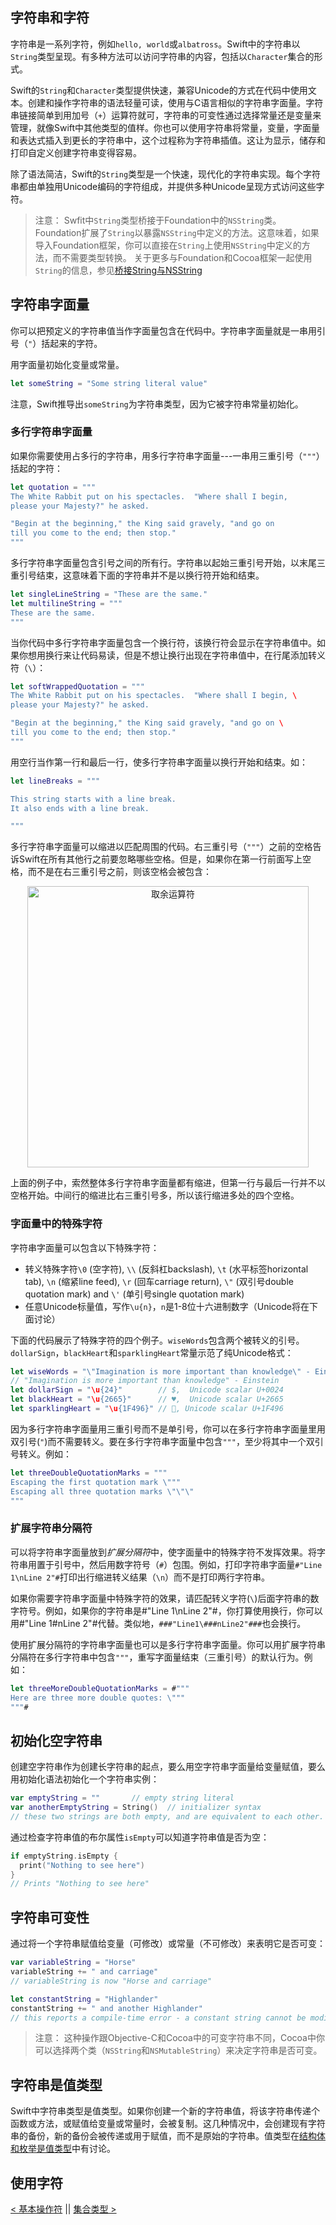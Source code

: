 ## 字符串和字符

字符串是一系列字符，例如`hello, world`或`albatross`。Swift中的字符串以`String`类型呈现。有多种方法可以访问字符串的内容，包括以`Character`集合的形式。

Swift的`String`和`Character`类型提供快速，兼容Unicode的方式在代码中使用文本。创建和操作字符串的语法轻量可读，使用与C语言相似的字符串字面量。字符串链接简单到用加号（`+`）运算符就可，字符串的可变性通过选择常量还是变量来管理，就像Swift中其他类型的值样。你也可以使用字符串将常量，变量，字面量和表达式插入到更长的字符串中，这个过程称为字符串插值。这让为显示，储存和打印自定义创建字符串变得容易。

除了语法简洁，Swift的`String`类型是一个快速，现代化的字符串实现。每个字符串都由单独用Unicode编码的字符组成，并提供多种Unicode呈现方式访问这些字符。

> 注意：
> Swfit中`String`类型桥接于Foundation中的`NSString`类。Foundation扩展了`String`以暴露`NSString`中定义的方法。这意味着，如果导入Foundation框架，你可以直接在`String`上使用`NSString`中定义的方法，而不需要类型转换。
> 关于更多与Foundation和Cocoa框架一起使用`String`的信息，参见[桥接String与NSString](https://developer.apple.com/documentation/swift/string#2919514)

## 字符串字面量

你可以把预定义的字符串值当作字面量包含在代码中。字符串字面量就是一串用引号（`"`）括起来的字符。

用字面量初始化变量或常量。
```swift
let someString = "Some string literal value"
```
注意，Swift推导出`someString`为字符串类型，因为它被字符串常量初始化。

### 多行字符串字面量

如果你需要使用占多行的字符串，用多行字符串字面量---一串用三重引号（`"""`）括起的字符：
```swift
let quotation = """
The White Rabbit put on his spectacles.  "Where shall I begin,
please your Majesty?" he asked.

"Begin at the beginning," the King said gravely, "and go on
till you come to the end; then stop."
"""
```
多行字符串字面量包含引号之间的所有行。字符串以起始三重引号开始，以末尾三重引号结束，这意味着下面的字符串并不是以换行符开始和结束。
```swift
let singleLineString = "These are the same."
let multilineString = """
These are the same.
"""
```
当你代码中多行字符串字面量包含一个换行符，该换行符会显示在字符串值中。如果你想用换行来让代码易读，但是不想让换行出现在字符串值中，在行尾添加转义符（`\`）：
```swift
let softWrappedQuotation = """
The White Rabbit put on his spectacles.  "Where shall I begin, \
please your Majesty?" he asked.

"Begin at the beginning," the King said gravely, "and go on \
till you come to the end; then stop."
"""
```

用空行当作第一行和最后一行，使多行字符串字面量以换行开始和结束。如：
```swift
let lineBreaks = """

This string starts with a line break.
It also ends with a line break.

"""
```

多行字符串字面量可以缩进以匹配周围的代码。右三重引号（`"""`）之前的空格告诉Swift在所有其他行之前要忽略哪些空格。但是，如果你在第一行前面写上空格，而不是在右三重引号之前，则该空格会被包含：
<p align="center">
<img src="https://docs.swift.org/swift-book/_images/multilineStringWhitespace_2x.png" alt="取余运算符" width="450"/>
</p>

上面的例子中，索然整体多行字符串字面量都有缩进，但第一行与最后一行并不以空格开始。中间行的缩进比右三重引号多，所以该行缩进多处的四个空格。

### 字面量中的特殊字符

字符串字面量可以包含以下特殊字符：
* 转义特殊字符`\0` (空字符), `\\` (反斜杠backslash), `\t` (水平标签horizontal tab), `\n` (缩紧line feed), `\r` (回车carriage return), `\"` (双引号double quotation mark) and `\'` (单引号single quotation mark)
* 任意Unicode标量值，写作`\u{n}`，`n`是1-8位十六进制数字（Unicode将在下面讨论）

下面的代码展示了特殊字符的四个例子。`wiseWords`包含两个被转义的引号。`dollarSign`，`blackHeart`和`sparklingHeart`常量示范了纯Unicode格式：
```swift
let wiseWords = "\"Imagination is more important than knowledge\" - Einstein"
// "Imagination is more important than knowledge" - Einstein
let dollarSign = "\u{24}"        // $,  Unicode scalar U+0024
let blackHeart = "\u{2665}"      // ♥,  Unicode scalar U+2665
let sparklingHeart = "\u{1F496}" // 💖, Unicode scalar U+1F496
```
因为多行字符串字面量用三重引号而不是单引号，你可以在多行字符串字面量里用双引号(`"`)而不需要转义。要在多行字符串字面量中包含`"""`，至少将其中一个双引号转义。例如：
```swift
let threeDoubleQuotationMarks = """
Escaping the first quotation mark \"""
Escaping all three quotation marks \"\"\"
"""
```

### 扩展字符串分隔符

可以将字符串字面量放到*扩展分隔符*中，使字面量中的特殊字符不发挥效果。将字符串用置于引号中，然后用数字符号（`#`）包围。例如，打印字符串字面量`#"Line 1\nLine 2"#`打印出行缩进转义结果（`\n`）而不是打印两行字符串。

如果你需要字符串字面量中特殊字符的效果，请匹配转义字符(`\`)后面字符串的数字符号。例如，如果你的字符串是#"Line 1\nLine 2"#，你打算使用换行，你可以用#"Line 1\#nLine 2"#代替。类似地，`###"Line1\###nLine2"###`也会换行。

使用扩展分隔符的字符串字面量也可以是多行字符串字面量。你可以用扩展字符串分隔符在多行字符串中包含`"""`，重写字面量结束（三重引号）的默认行为。例如：
```swift
let threeMoreDoubleQuotationMarks = #"""
Here are three more double quotes: \"""
"""#
```

## 初始化空字符串

创建空字符串作为创建长字符串的起点，要么用空字符串字面量给变量赋值，要么用初始化语法初始化一个字符串实例：
```swift
var emptyString = ""       // empty string literal
var anotherEmptyString = String()  // initializer syntax
// these two strings are both empty, and are equivalent to each other.
```

通过检查字符串值的布尔属性`isEmpty`可以知道字符串值是否为空：
```swift
if emptyString.isEmpty {
  print("Nothing to see here")
}
// Prints "Nothing to see here"
```

## 字符串可变性

通过将一个字符串赋值给变量（可修改）或常量（不可修改）来表明它是否可变：
```swift
var variableString = "Horse"
variableString += " and carriage"
// variableString is now "Horse and carriage"

let constantString = "Highlander"
constantString += " and another Highlander"
// this reports a compile-time error - a constant string cannot be modified
```

> 注意：
这种操作跟Objective-C和Cocoa中的可变字符串不同，Cocoa中你可以选择两个类（`NSString`和`NSMutableString`）来决定字符串是否可变。

## 字符串是值类型

Swift中字符串类型是值类型。如果你创建一个新的字符串值，将该字符串传递个函数或方法，或赋值给变量或常量时，会被复制。这几种情况中，会创建现有字符串的备份，新的备份会被传递或用于赋值，而不是原始的字符串。值类型在[结构体和枚举是值类型](Structures_and_Classes.md#结构体和枚举是值类型)中有讨论。

## 使用字符







[< 基本操作符](Basic_Operators.md) || [集合类型 >](Collection_Types.md)
